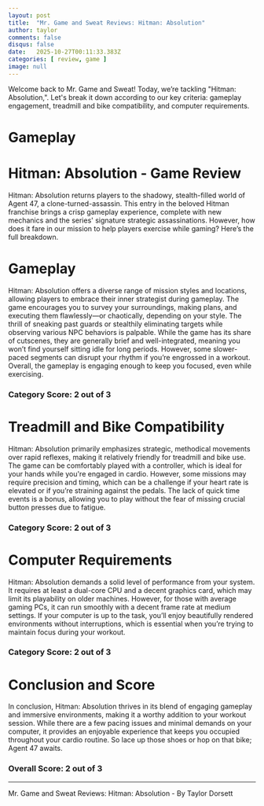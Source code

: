 ```yaml
---
layout: post
title:  "Mr. Game and Sweat Reviews: Hitman: Absolution"
author: taylor
comments: false
disqus: false
date:   2025-10-27T00:11:33.383Z
categories: [ review, game ]
image: null
---
```


Welcome back to Mr. Game and Sweat! Today, we’re tackling "Hitman: Absolution,". Let's break it down according to our key criteria: gameplay engagement, treadmill and bike compatibility, and computer requirements.

# Gameplay

# Hitman: Absolution - Game Review

Hitman: Absolution returns players to the shadowy, stealth-filled world of Agent 47, a clone-turned-assassin. This entry in the beloved Hitman franchise brings a crisp gameplay experience, complete with new mechanics and the series' signature strategic assassinations. However, how does it fare in our mission to help players exercise while gaming? Here’s the full breakdown.

# Gameplay

Hitman: Absolution offers a diverse range of mission styles and locations, allowing players to embrace their inner strategist during gameplay. The game encourages you to survey your surroundings, making plans, and executing them flawlessly—or chaotically, depending on your style. The thrill of sneaking past guards or stealthily eliminating targets while observing various NPC behaviors is palpable. While the game has its share of cutscenes, they are generally brief and well-integrated, meaning you won’t find yourself sitting idle for long periods. However, some slower-paced segments can disrupt your rhythm if you’re engrossed in a workout. Overall, the gameplay is engaging enough to keep you focused, even while exercising. 

### Category Score: 2 out of 3

# Treadmill and Bike Compatibility

Hitman: Absolution primarily emphasizes strategic, methodical movements over rapid reflexes, making it relatively friendly for treadmill and bike use. The game can be comfortably played with a controller, which is ideal for your hands while you're engaged in cardio. However, some missions may require precision and timing, which can be a challenge if your heart rate is elevated or if you’re straining against the pedals. The lack of quick time events is a bonus, allowing you to play without the fear of missing crucial button presses due to fatigue.

### Category Score: 2 out of 3

# Computer Requirements

Hitman: Absolution demands a solid level of performance from your system. It requires at least a dual-core CPU and a decent graphics card, which may limit its playability on older machines. However, for those with average gaming PCs, it can run smoothly with a decent frame rate at medium settings. If your computer is up to the task, you’ll enjoy beautifully rendered environments without interruptions, which is essential when you’re trying to maintain focus during your workout.

### Category Score: 2 out of 3

# Conclusion and Score

In conclusion, Hitman: Absolution thrives in its blend of engaging gameplay and immersive environments, making it a worthy addition to your workout session. While there are a few pacing issues and minimal demands on your computer, it provides an enjoyable experience that keeps you occupied throughout your cardio routine. So lace up those shoes or hop on that bike; Agent 47 awaits.

### Overall Score: 2 out of 3

---

Mr. Game and Sweat Reviews: Hitman: Absolution - By Taylor Dorsett
